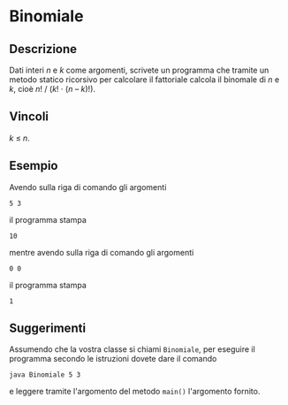 Binomiale
=========

Descrizione
-----------

Dati interi <var>n</var> e <var>k</var> come argomenti, scrivete un
programma che tramite un metodo statico ricorsivo per calcolare il
fattoriale calcola il binomale di <var>n</var> e <var>k</var>, cioè
<var>n</var>! / (<var>k</var>! · (<var>n</var> – <var>k</var>)!).

Vincoli
-------

<var>k</var> ≤ <var>n</var>.

Esempio
-------

Avendo sulla riga di comando gli argomenti

    5 3

il programma stampa

    10    

mentre avendo sulla riga di comando gli argomenti

    0 0

il programma stampa

    1

Suggerimenti
------------

Assumendo che la vostra classe si chiami `Binomiale`, per eseguire il programma
secondo le istruzioni dovete dare il comando

    java Binomiale 5 3

e leggere tramite l'argomento del metodo `main()` l'argomento fornito.
